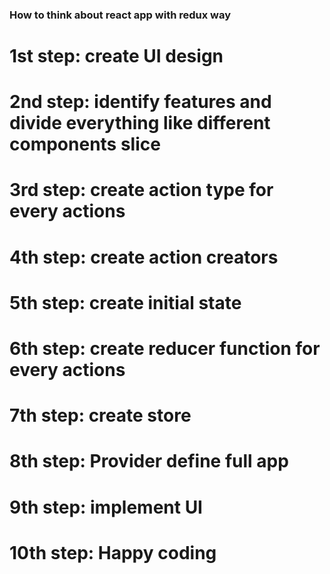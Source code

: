 ### How to think about react app with redux way

# 1st step: create UI design

# 2nd step: identify features and divide everything like different components slice

# 3rd step: create action type for every actions

# 4th step: create action creators

# 5th step: create initial state

# 6th step: create reducer function for every actions

# 7th step: create store

# 8th step: Provider define full app

# 9th step: implement UI

# 10th step: Happy coding
